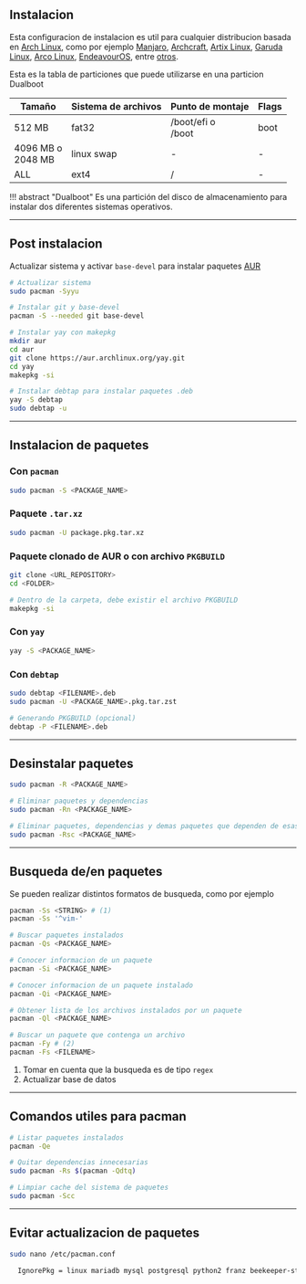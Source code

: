 ## Instalacion

Esta configuracion de instalacion es util para cualquier distribucion basada en [Arch Linux](https://archlinux.org/), como por ejemplo [Manjaro](https://manjaro.org/), [Archcraft](https://archcraft.io/), [Artix Linux](https://artixlinux.org/), [Garuda Linux](https://garudalinux.org/), [Arco Linux](https://arcolinux.com/), [EndeavourOS](https://endeavouros.com/), entre [otros](https://wiki.archlinux.org/title/Arch-based_distributions_(Espa%C3%B1ol)).

Esta es la tabla de particiones que puede utilizarse en una particion Dualboot

| Tamaño                | Sistema de archivos | Punto de montaje      | Flags |
| --------------------- | ------------------- | --------------------- | ----- |
| 512 MB                | fat32               | /boot/efi o <br>/boot | boot  |
| 4096 MB o <br>2048 MB | linux swap          | -                     | -     |
| ALL                   | ext4                | /                     | -     |

!!! abstract "Dualboot"
    Es una partición del disco de almacenamiento para instalar dos diferentes sistemas operativos.

---
## Post instalacion

Actualizar sistema y activar `base-devel` para instalar paquetes [AUR](http://aur.archlinux.org)

```sh
# Actualizar sistema
sudo pacman -Syyu

# Instalar git y base-devel
pacman -S --needed git base-devel

# Instalar yay con makepkg
mkdir aur
cd aur
git clone https://aur.archlinux.org/yay.git
cd yay
makepkg -si

# Instalar debtap para instalar paquetes .deb
yay -S debtap
sudo debtap -u
```


---
## Instalacion de paquetes

### Con `pacman`
```sh
sudo pacman -S <PACKAGE_NAME>
```

### Paquete `.tar.xz`
```sh
sudo pacman -U package.pkg.tar.xz
```

### Paquete clonado de AUR o con archivo `PKGBUILD`
```sh
git clone <URL_REPOSITORY>
cd <FOLDER>

# Dentro de la carpeta, debe existir el archivo PKGBUILD
makepkg -si
```

### Con `yay`
```sh
yay -S <PACKAGE_NAME>
```

### Con `debtap`
```sh
sudo debtap <FILENAME>.deb
sudo pacman -U <PACKAGE_NAME>.pkg.tar.zst

# Generando PKGBUILD (opcional)
debtap -P <FILENAME>.deb
```


---

## Desinstalar paquetes

```sh
sudo pacman -R <PACKAGE_NAME>

# Eliminar paquetes y dependencias
sudo pacman -Rn <PACKAGE_NAME>

# Eliminar paquetes, dependencias y demas paquetes que dependen de esas dependencias
sudo pacman -Rsc <PACKAGE_NAME>
```


---

## Busqueda de/en paquetes

Se pueden realizar distintos formatos de busqueda, como por ejemplo

```sh
pacman -Ss <STRING> # (1)
pacman -Ss '^vim-'

# Buscar paquetes instalados
pacman -Qs <PACKAGE_NAME>

# Conocer informacion de un paquete
pacman -Si <PACKAGE_NAME>

# Conocer informacion de un paquete instalado
pacman -Qi <PACKAGE_NAME>

# Obtener lista de los archivos instalados por un paquete
pacman -Ql <PACKAGE_NAME>

# Buscar un paquete que contenga un archivo
pacman -Fy # (2)
pacman -Fs <FILENAME>
```

1. Tomar en cuenta que la busqueda es de tipo `regex`
2. Actualizar base de datos


---
## Comandos utiles para pacman

```sh
# Listar paquetes instalados
pacman -Qe

# Quitar dependencias innecesarias
sudo pacman -Rs $(pacman -Qdtq)

# Limpiar cache del sistema de paquetes
sudo pacman -Scc
```


---
## Evitar actualizacion de paquetes

```sh
sudo nano /etc/pacman.conf

  IgnorePkg = linux mariadb mysql postgresql python2 franz beekeeper-studio
```